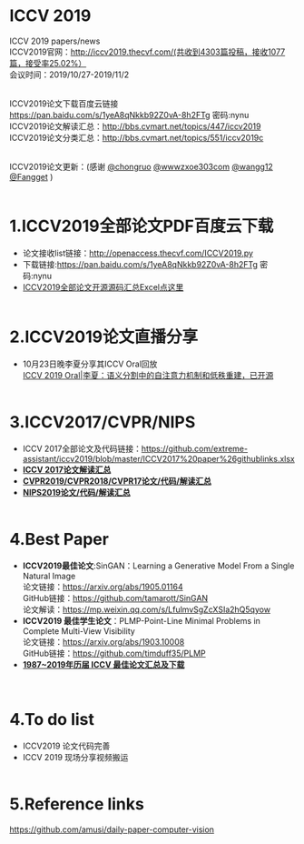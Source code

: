 # ICCV 2019
ICCV 2019 papers/news<br>
ICCV2019官网：http://iccv2019.thecvf.com/(共收到4303篇投稿，接收1077篇，接受率25.02%）<br>
会议时间：2019/10/27-2019/11/2<br><br>

ICCV2019论文下载百度云链接<br>https://pan.baidu.com/s/1yeA8qNkkb92Z0vA-8h2FTg  密码:nynu<br>
ICCV2019论文解读汇总：http://bbs.cvmart.net/topics/447/iccv2019<br>
ICCV2019论文分类汇总：http://bbs.cvmart.net/topics/551/iccv2019c<br><br>

ICCV2019论文更新：(感谢 [@chongruo](https://github.com/chongruo) [@wwwzxoe303com](https://github.com/wwwzxoe303com) [@wangg12](https://github.com/wangg12) [@Fangget](https://github.com/FangGet) ) <br><br>

# 1.ICCV2019全部论文PDF百度云下载<br>
* 论文接收list链接：http://openaccess.thecvf.com/ICCV2019.py <br>
* 下载链接:https://pan.baidu.com/s/1yeA8qNkkb92Z0vA-8h2FTg  密码:nynu
* [ICCV2019全部论文开源源码汇总Excel点这里](https://github.com/extreme-assistant/iccv2019/blob/master/ICCV2019_links.xlsx)<br><br>


# 2.ICCV2019论文直播分享<br>
* 10月23日晚李夏分享其ICCV Oral回放<br>
[ICCV 2019 Oral|李夏：语义分割中的自注意力机制和低秩重建，已开源](https://mp.weixin.qq.com/s/R5rLxU0KZP3uDa3nNaV9GQ)<br><br>

# 3.ICCV2017/CVPR/NIPS<br>
* ICCV 2017全部论文及代码链接：https://github.com/extreme-assistant/iccv2019/blob/master/ICCV2017%20paper%26githublinks.xlsx<br>
* [**ICCV 2017论文解读汇总**](http://bbs.cvmart.net/articles/1024)<br>
* [**CVPR2019/CVPR2018/CVPR17论文/代码/解读汇总**](https://github.com/extreme-assistant/cvpr2019)<br>
* [**NIPS2019论文/代码/解读汇总**](https://github.com/extreme-assistant/nips2019)<br><br>

# 4.Best Paper<br>
*  **ICCV2019最佳论文**:SinGAN：Learning a Generative Model From a Single Natural Image<br>
论文链接：https://arxiv.org/abs/1905.01164<br>
GitHub链接：https://github.com/tamarott/SinGAN<br>
论文解读：https://mp.weixin.qq.com/s/LfulmvSgZcXSIa2hQ5qyow<br>
*  **ICCV2019 最佳学生论文**：PLMP-Point-Line Minimal Problems in Complete Multi-View Visibility<br>
论文链接：https://arxiv.org/abs/1903.10008<br>
GitHub链接：https://github.com/timduff35/PLMP<br>
*  **[1987~2019年历届 ICCV 最佳论文汇总及下载](http://bbs.cvmart.net/articles/909)**
<br>

# 4.To do list<br>
* ICCV2019 论文代码完善<br>
* ICCV 2019 现场分享视频搬运<br><br>

# 5.Reference links<br>
https://github.com/amusi/daily-paper-computer-vision